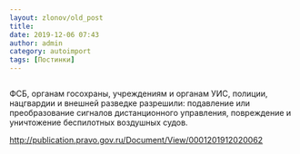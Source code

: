```yaml
---
layout: zlonov/old_post
title: 
date: 2019-12-06 07:43
author: admin
category: autoimport
tags: [Постинки]
---
```

<!-- wp:image {"id":73592, "align": "center"} -->
<div class="wp-block-image"><figure class="aligncenter"><img src="/assets/uploads/DzbaGQqWoAMuV8.jpeg" alt="" class="wp-image-73592" /></figure></div>
<!-- /wp:image -->


ФСБ, органам госохраны, учреждениям и органам УИС, полиции, нацгвардии и внешней разведке разрешили: подавление или преобразование сигналов дистанционного управления, повреждение и уничтожение беспилотных воздушных судов.




<a href="http://publication.pravo.gov.ru/Document/View/0001201912020062">http://publication.pravo.gov.ru/Document/View/0001201912020062</a>

